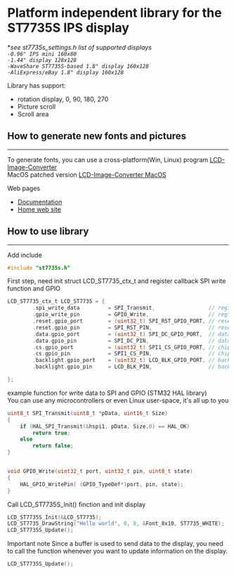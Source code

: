 # Platform independent library for the ST7735S IPS display
**see st7735s_settings.h list of supported displays* <br>
*`-0.96" IPS mini 160x80` <br> `-1.44" display 128x128` <br> `-WaveShare ST7735S-based 1.8" display 160x128` <br> `-AliExpress/eBay 1.8" display 160x128`*

Library has support:
- rotation display, 0, 90, 180, 270
- Picture scroll
- Scroll area

## How to generate new fonts and pictures 
---------------------
To generate fonts, you can use a cross-platform(Win, Linux) program [LCD-Image-Converter](https://github.com/riuson/lcd-image-converter) <br>
MacOS patched version [LCD-Image-Converter MacOS](https://github.com/cvetaevvitaliy/lcd-image-converter_MacOs) <br>

Web pages
- [Documentation](http://www.riuson.com/lcd-image-converter)
- [Home web site](http://www.riuson.com/lcd-image-converter)



## How to use library
---------------------

Add include 
```c
#include "st7735s.h"
```

First step, need init struct LCD_ST7735_ctx_t and register callback SPI write function and GPIO

```c
LCD_ST7735_ctx_t LCD_ST7735 = {
        .spi_write_data         = SPI_Transmit,                 // register callback for write data to SPI
        .gpio_write_pin         = GPIO_Write,                   // register callback for write GPIO pin
        .reset.gpio_port        = (uint32_t) SPI_RST_GPIO_PORT, // reset pin GPIO port
        .reset.gpio_pin         = SPI_RST_PIN,                  // reset pin GPIO
        .data.gpio_port         = (uint32_t) SPI_DC_GPIO_PORT,  // data pin GPIO port
        .data.gpio_pin          = SPI_DC_PIN,                   // data pin GPIO
        .cs.gpio_port           = (uint32_t) SPI1_CS_GPIO_PORT, // chip select pin GPIO port
        .cs.gpio_pin            = SPI1_CS_PIN,                  // chip select pin GPIO
        .backlight.gpio_port    = (uint32_t) LCD_BLK_GPIO_PORT, // backlight pin GPIO port
        .backlight.gpio_pin     = LCD_BLK_PIN,                  // backlight pin GPIO

};
```

example function for write data to SPI and GPIO (STM32 HAL library) <br>
You can use any microcontrollers or even Linux user-space, it's all up to you


```c
uint8_t SPI_Transmit(uint8_t *pData, uint16_t Size)
{
    if (HAL_SPI_Transmit(&hspi1, pData, Size,0) == HAL_OK)
        return true;
    else
        return false;
}


void GPIO_Write(uint32_t port, uint32_t pin, uint8_t state)
{
    HAL_GPIO_WritePin( (GPIO_TypeDef*)port, pin, state);
}
```

Call  LCD_ST7735S_Init() finction and init display

```c
LCD_ST7735S_Init(&LCD_ST7735);
LCD_ST7735_DrawString("Hello world", 0, 0, &Font_8x10, ST7735_WHITE);
LCD_ST7735S_Update();
```
Important note
Since a buffer is used to send data to the display, you need to call the function whenever you want to update information on the display.
```c
LCD_ST7735S_Update();
```


